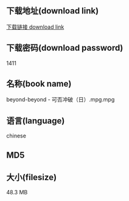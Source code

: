 ## 下载地址(download link)
[下载链接 download link](https://voluble-croquembouche-d321dc.netlify.app/?s=beyond-beyond+-+%E5%8F%AF%E5%90%A6%E5%86%B2%E7%A0%B4%EF%BC%88%E6%97%A5%EF%BC%89.mpg)

## 下载密码(download password)
1411

## 名称(book name)
beyond-beyond - 可否冲破（日）.mpg.mpg

## 语言(language)
chinese

## MD5


## 大小(filesize)
48.3 MB
